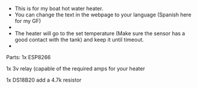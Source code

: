  * This is for my boat hot water heater.
 * You can change the text in the webpage to your language (Spanish here for my GF)
 * 
 * The heater will go to the set temperature (Make sure the sensor has a good contact with the tank) and keep it until timeout.
 *
 Parts:
1x ESP8266

1x 3v relay (capable of the required amps for your heater

1x DS18B20 add a 4.7k resistor

 
